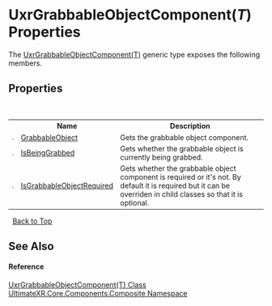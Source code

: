 # UxrGrabbableObjectComponent(*T*) Properties
 

The <a href="T_UltimateXR_Core_Components_Composite_UxrGrabbableObjectComponent_1">UxrGrabbableObjectComponent(T)</a> generic type exposes the following members.


## Properties
&nbsp;<table><tr><th></th><th>Name</th><th>Description</th></tr><tr><td>![Public property](media/pubproperty.gif "Public property")</td><td><a href="P_UltimateXR_Core_Components_Composite_UxrGrabbableObjectComponent_1_GrabbableObject">GrabbableObject</a></td><td>
Gets the grabbable object component.</td></tr><tr><td>![Public property](media/pubproperty.gif "Public property")</td><td><a href="P_UltimateXR_Core_Components_Composite_UxrGrabbableObjectComponent_1_IsBeingGrabbed">IsBeingGrabbed</a></td><td>
Gets whether the grabbable object is currently being grabbed.</td></tr><tr><td>![Protected property](media/protproperty.gif "Protected property")</td><td><a href="P_UltimateXR_Core_Components_Composite_UxrGrabbableObjectComponent_1_IsGrabbableObjectRequired">IsGrabbableObjectRequired</a></td><td>
Gets whether the grabbable object component is required or it's not. By default it is required but it can be overriden in child classes so that it is optional.</td></tr></table>&nbsp;
<a href="#uxrgrabbableobjectcomponent(*t*)-properties">Back to Top</a>

## See Also


#### Reference
<a href="T_UltimateXR_Core_Components_Composite_UxrGrabbableObjectComponent_1">UxrGrabbableObjectComponent(T) Class</a><br /><a href="N_UltimateXR_Core_Components_Composite">UltimateXR.Core.Components.Composite Namespace</a><br />